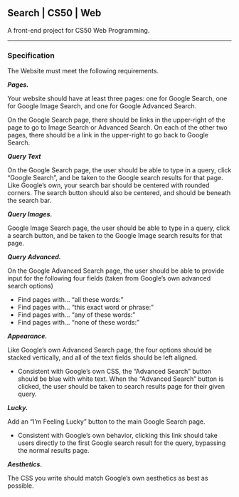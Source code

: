 ## Search | CS50 | Web ##
A front-end project for CS50 Web Programming.
- - - -

### Specification

The Website must meet the following requirements.

***Pages.***

Your website should have at least three pages: one for Google Search, one for Google Image Search, and one for Google Advanced Search.

On the Google Search page, there should be links in the upper-right of the page to go to Image Search or Advanced Search. On each of the other two pages, there should be a link in the upper-right to go back to Google Search.

***Query Text***

On the Google Search page, the user should be able to type in a query, click “Google Search”, and be taken to the Google search results for that page.
Like Google’s own, your search bar should be centered with rounded corners. The search button should also be centered, and should be beneath the search bar.

***Query Images.***

Google Image Search page, the user should be able to type in a query, click a search button, and be taken to the Google Image search results for that page.

***Query Advanced.***

On the Google Advanced Search page, the user should be able to provide input for the following four fields (taken from Google’s own advanced search options)
* Find pages with… “all these words:”
* Find pages with… “this exact word or phrase:”
* Find pages with… “any of these words:”
* Find pages with… “none of these words:”

***Appearance.***

Like Google’s own Advanced Search page, the four options should be stacked vertically, and all of the text fields should be left aligned.
* Consistent with Google’s own CSS, the “Advanced Search” button should be blue with white text. When the “Advanced Search” button is clicked, the user should be taken to search results page for their given query.

***Lucky.***

Add an “I’m Feeling Lucky” button to the main Google Search page. 
* Consistent with Google’s own behavior, clicking this link should take users directly to the first Google search result for the query, bypassing the normal results page.

***Aesthetics.***

The CSS you write should match Google’s own aesthetics as best as possible.
